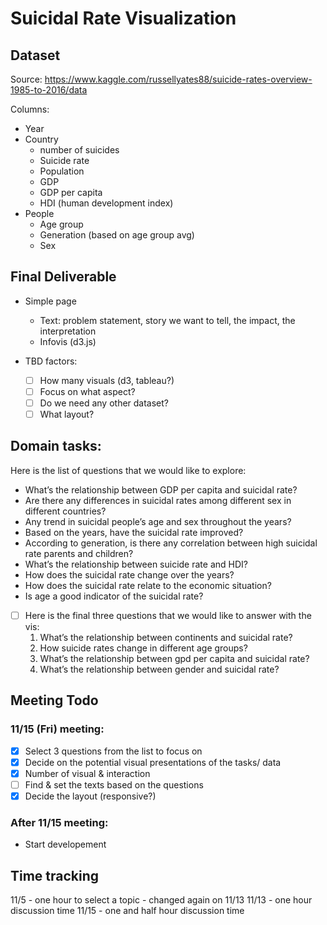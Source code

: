 # Suicidal Rate Visualization

## Dataset 
Source: https://www.kaggle.com/russellyates88/suicide-rates-overview-1985-to-2016/data

Columns: 
- Year 
- Country
  - number of suicides
  - Suicide rate
  - Population
  - GDP
  - GDP per capita
  - HDI (human development index)
- People
  - Age group
  - Generation (based on age group avg)
  - Sex


## Final Deliverable 
- Simple page 
  - Text: problem statement, story we want to tell, the impact, the interpretation
  - Infovis  (d3.js)

- TBD factors: 
  - [ ] How many visuals (d3, tableau?)
  - [ ] Focus on what aspect? 
  - [ ] Do we need any other dataset?
  - [ ] What layout?

## Domain tasks:  
Here is the list of questions that we would like to explore: 
  - What’s the relationship between GDP per capita and suicidal rate? 
  - Are there any differences in suicidal rates among different sex in different countries? 
  - Any trend in suicidal people’s age and sex throughout the years? 
  - Based on the years, have the suicidal rate improved?
  - According to generation, is there any correlation between high suicidal rate parents and children? 
  - What’s the relationship between suicide rate and HDI?  
  - How does the suicidal rate change over the years?
  - How does the suicidal rate relate to the economic situation?
  - Is age a good indicator of the suicidal rate?
  
- [ ] Here is the final three questions that we would like to answer with the vis: 
   1. What’s the relationship between continents and suicidal rate? 
   2. How suicide rates change in different age groups?
   3. What’s the relationship between gpd per capita and suicidal rate? 
   4. What’s the relationship between gender and suicidal rate? 
 
 
 

## Meeting Todo
### 11/15 (Fri)  meeting: 
- [x] Select 3 questions from the list to focus on 
- [x] Decide on the potential visual presentations of the tasks/ data
- [x] Number of visual & interaction
- [ ] Find & set the texts based on the questions
- [x] Decide the layout (responsive?)
 
### After 11/15 meeting: 
- Start developement 


## Time tracking
11/5 - one hour to select a topic - changed again on 11/13
11/13 - one hour discussion time 
11/15 - one and half hour discussion time



